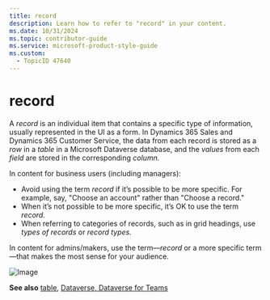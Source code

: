 ```yaml
---
title: record
description: Learn how to refer to "record" in your content.
ms.date: 10/31/2024
ms.topic: contributor-guide
ms.service: microsoft-product-style-guide
ms.custom:
  - TopicID 47640
---
```



# record

A *record* is an individual item that contains a specific type of information, usually represented in the UI as a form. In Dynamics 365 Sales and Dynamics 365 Customer Service, the data from each record is stored as a *row* in a *table* in a Microsoft Dataverse database, and the *values* from each *field* are stored in the corresponding *column.*

In content for business users (including managers):

- Avoid using the term *record* if it’s possible to be more specific. For example, say, "Choose an account" rather than "Choose a record."
- When it’s not possible to be more specific, it’s OK to use the term *record.*
- When referring to categories of records, such as in grid headings, use *types of records* or *record types.*

In content for admins/makers, use the term—*record* or a more specific term—that makes the most sense for your audience.

![Image](~/media/1572998998.png)

**See also** [table](~\a_z_names_terms\t\table.md), [Dataverse, Dataverse for Teams](~\a_z_names_terms\d\dataverse-dataverse-for-teams.md)

